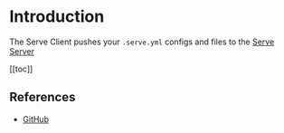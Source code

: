 # Introduction

The Serve Client pushes your `.serve.yml` configs and files to the [Serve Server](/docs/1.0/serve-server/introduction.md)

[[toc]]

## References

*   [GitHub](https://github.com/loeffel-io/serve)

